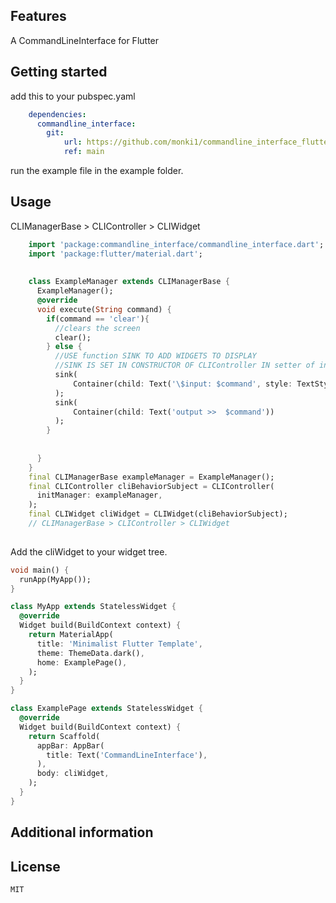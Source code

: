 ## Features
A CommandLineInterface for Flutter


## Getting started
add this to your pubspec.yaml
```yaml
    dependencies:
      commandline_interface:
        git:
            url: https://github.com/monki1/commandline_interface_flutter.git
            ref: main
```
    
run the example file in the example folder.



## Usage
CLIManagerBase > CLIController > CLIWidget
```dart
    import 'package:commandline_interface/commandline_interface.dart';
    import 'package:flutter/material.dart';
    
    
    class ExampleManager extends CLIManagerBase {
      ExampleManager();
      @override
      void execute(String command) {
        if(command == 'clear'){
          //clears the screen
          clear();
        } else {
          //USE function SINK TO ADD WIDGETS TO DISPLAY
          //SINK IS SET IN CONSTRUCTOR OF CLIController IN setter of interpreter
          sink(
              Container(child: Text('\$input: $command', style: TextStyle(color: Colors.greenAccent),))
          );
          sink(
              Container(child: Text('output >>  $command'))
          );
        }
    
    
      }
    }
    final CLIManagerBase exampleManager = ExampleManager();
    final CLIController cliBehaviorSubject = CLIController(
      initManager: exampleManager,
    );
    final CLIWidget cliWidget = CLIWidget(cliBehaviorSubject);
    // CLIManagerBase > CLIController > CLIWidget
    

```
Add the cliWidget to your widget tree.
```dart
void main() {
  runApp(MyApp());
}

class MyApp extends StatelessWidget {
  @override
  Widget build(BuildContext context) {
    return MaterialApp(
      title: 'Minimalist Flutter Template',
      theme: ThemeData.dark(),
      home: ExamplePage(),
    );
  }
}

class ExamplePage extends StatelessWidget {
  @override
  Widget build(BuildContext context) {
    return Scaffold(
      appBar: AppBar(
        title: Text('CommandLineInterface'),
      ),
      body: cliWidget,
    );
  }
}
```

## Additional information

## License
    MIT
